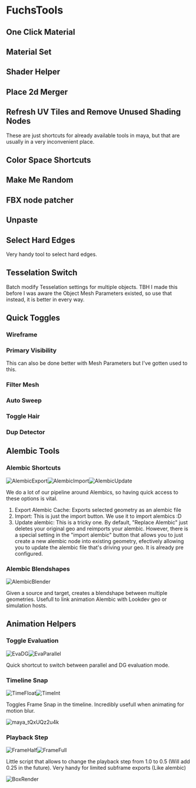 # FuchsTools

## One Click Material

## Material Set

## Shader Helper

## Place 2d Merger

## Refresh UV Tiles and Remove Unused Shading Nodes

These are just shortcuts for already available tools in maya, but that are usually in a very inconvenient place.

## Color Space Shortcuts

## Make Me Random

## FBX node patcher

## Unpaste

## Select Hard Edges

Very handy tool to select hard edges.

## Tesselation Switch

Batch modify Tesselation settings for multiple objects. TBH I made this before I was aware the Object Mesh Parameters existed, so use that instead, it is better in every way.

## Quick Toggles

### Wireframe

### Primary Visibility

This can also be done better with Mesh Parameters but I've gotten used to this.

### Filter Mesh

### Auto Sweep

### Toggle Hair

### Dup Detector

## Alembic Tools

### Alembic Shortcuts

![AlembicExport](https://github.com/TheFuchsen/Fuchs-Tools/assets/104402512/55207e74-9cdd-45e5-b6d6-b5b120814651)![AlembicImport](https://github.com/TheFuchsen/Fuchs-Tools/assets/104402512/11380e0e-d75c-46b5-b8ff-a8e210f52c2e)![AlembicUpdate](https://github.com/TheFuchsen/Fuchs-Tools/assets/104402512/ca13eb4f-e7c2-4cc5-bf16-2c0b29153472)

We do a lot of our pipeline around Alembics, so having quick access to these options is vital. 

1. Export Alembic Cache: Exports selected geometry as an alembic file
2. Import: This is just the import button. We use it to import alembics :D
3. Update alembic: This is a tricky one. By default, "Replace Alembic" just deletes your original geo and reimports your alembic. However, there is a special setting in the "import alembic" button that allows you to just create a new alembic node into existing geometry, efectively allowing you to update the alembic file that's driving your geo. It is already pre configured. 

### Alembic Blendshapes

![AlembicBlender](https://github.com/TheFuchsen/Fuchs-Tools/assets/104402512/204f7224-af50-43ca-a23a-77c2ac798e04)

Given a source and target, creates a blendshape between multiple geometries. Usefull to link animation Alembic with Lookdev geo or simulation hosts.



## Animation Helpers

### Toggle Evaluation

![EvaDG](https://github.com/TheFuchsen/Fuchs-Tools/assets/104402512/98a73daa-1394-4694-b21f-f512b9c5fc1c)![EvaParallel](https://github.com/TheFuchsen/Fuchs-Tools/assets/104402512/707582a3-e9c3-4cc5-b660-06dd28c2182b)

Quick shortcut to switch between parallel and DG evaluation mode. 

### Timeline Snap

![TimeFloat](https://github.com/TheFuchsen/Fuchs-Tools/assets/104402512/f83f2214-c9fd-4a8c-9a8f-26b562d60761)![TimeInt](https://github.com/TheFuchsen/Fuchs-Tools/assets/104402512/758b71a9-4560-4d72-9d07-621c42d82640)

Toggles Frame Snap in the timeline.  Incredibly usefull when animating for motion blur.

![maya_tQxUQz2u4k](https://github.com/TheFuchsen/Fuchs-Tools/assets/104402512/937d8c54-505c-48f7-87c0-f686dfe8494d)

### Playback Step

![FrameHalf](https://github.com/TheFuchsen/Fuchs-Tools/assets/104402512/aa59726a-3173-467a-a2da-0fbde60cb44c)![FrameFull](https://github.com/TheFuchsen/Fuchs-Tools/assets/104402512/05ba8e08-3296-4185-8460-eed1278ec4ed)

Little script that allows to change the playback step from 1.0 to 0.5 (Will add 0.25 in the future). Very handy for limited subframe exports (Like alembic)

![BoxRender](https://github.com/TheFuchsen/Fuchs-Tools/assets/104402512/9700d13b-4a24-4bc6-af04-7d3c1e69ad74)

